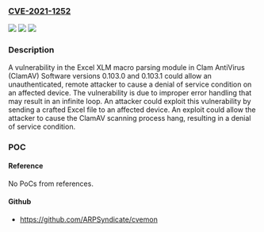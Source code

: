 ### [CVE-2021-1252](https://cve.mitre.org/cgi-bin/cvename.cgi?name=CVE-2021-1252)
![](https://img.shields.io/static/v1?label=Product&message=ClamAV&color=blue)
![](https://img.shields.io/static/v1?label=Version&message=%3D%200.103.0%20&color=brighgreen)
![](https://img.shields.io/static/v1?label=Vulnerability&message=CWE-20%20Improper%20Input%20Validation&color=brighgreen)

### Description

A vulnerability in the Excel XLM macro parsing module in Clam AntiVirus (ClamAV) Software versions 0.103.0 and 0.103.1 could allow an unauthenticated, remote attacker to cause a denial of service condition on an affected device. The vulnerability is due to improper error handling that may result in an infinite loop. An attacker could exploit this vulnerability by sending a crafted Excel file to an affected device. An exploit could allow the attacker to cause the ClamAV scanning process hang, resulting in a denial of service condition.

### POC

#### Reference
No PoCs from references.

#### Github
- https://github.com/ARPSyndicate/cvemon

